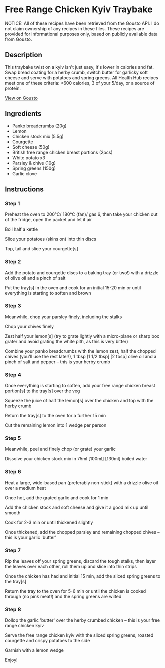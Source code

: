 # Free Range Chicken Kyiv Traybake

NOTICE: All of these recipes have been retrieved from the Gousto API. I do not claim ownership of any recipes in these files. These recipes are provided for informational purposes only, based on publicly available data from Gousto.

## Description

This traybake twist on a kyiv isn't just easy, it's lower in calories and fat. Swap bread coating for a herby crumb, switch butter for garlicky soft cheese and serve with potatoes and spring greens. All Health Hub recipes meet one of these criteria: <600 calories, 3 of your 5/day, or a source of protein.

[View on Gousto](https://www.gousto.co.uk/recipes/cookbook/lighter-free-range-chicken-kyiv-traybake)

## Ingredients

- Panko breadcrumbs (20g)
- Lemon
- Chicken stock mix (5.5g)
- Courgette
- Soft cheese (50g)
- British free range chicken breast portions (2pcs)
- White potato x3
- Parsley & chive (10g)
- Spring greens (150g)
- Garlic clove

## Instructions


### Step 1

Preheat the oven to 200°C/ 180°C (fan)/ gas 6, then take your chicken out of the fridge, open the packet and let it air

Boil half a kettle

Slice your potatoes (skins on) into thin discs

Top, tail and slice your courgette[s]


### Step 2

Add the potato and courgette discs to a baking tray (or two!) with a drizzle of olive oil and a pinch of salt

Put the tray[s] in the oven and cook for an initial 15-20 min or until everything is starting to soften and brown


### Step 3

Meanwhile, chop your parsley finely, including the stalks

Chop your chives finely

Zest half your lemon[s] (try to grate lightly with a micro-plane or sharp box grater and avoid grating the white pith, as this is very bitter)

Combine your panko breadcrumbs with the lemon zest, half the chopped chives (you'll use the rest later!), 1 tbsp <span class="text-purple">[1 1/2 tbsp] </span><span class="text-danger">[2 tbsp]</span> olive oil and a pinch of salt and pepper – this is your herby crumb


### Step 4

Once everything is starting to soften, add your free range chicken breast portion[s] to the tray[s] over the veg

Squeeze the juice of half the lemon[s] over the chicken and top with the herby crumb

Return the tray[s] to the oven for a further 15 min

Cut the remaining lemon into 1 wedge per person


### Step 5

Meanwhile, peel and finely chop (or grate) your garlic

Dissolve your chicken stock mix in 75ml <span class="text-purple">[100ml]</span> <span class="text-danger">[130ml]</span> boiled water


### Step 6

Heat a large, wide-based pan (preferably non-stick) with a drizzle olive oil over a medium heat

Once hot, add the grated garlic and cook for 1 min

Add the chicken stock and soft cheese and give it a good mix up until smooth

Cook for 2-3 min or until thickened slightly

Once thickened, add the chopped parsley and remaining chopped chives – this is your garlic 'butter'


### Step 7

Rip the leaves off your spring greens, discard the tough stalks, then layer the leaves over each other, roll them up and slice into thin strips

Once the chicken has had and initial 15 min, add the sliced spring greens to the tray[s]

Return the tray to the oven for 5-6 min or until the chicken is cooked through (no pink meat!) and the spring greens are wilted

### Step 8

Dollop the garlic 'butter' over the herby crumbed chicken – this is your free range chicken kyiv

Serve the free range chicken kyiv with the sliced spring greens, roasted courgette and crispy potatoes to the side

Garnish with a lemon wedge

Enjoy!

